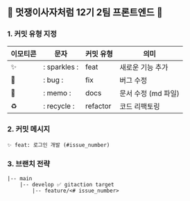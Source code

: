 ## 🦁 멋쟁이사자처럼 12기 2팀 프론트엔드 🦁

### 1. 커밋 유형 지정
| 이모티콘 | 문자 | 커밋 유형 | 의미 |
| --- | --- | --- | --- |
|  ✨ | : sparkles : | feat | 새로운 기능 추가 |
| 🐛 | : bug : | fix | 버그 수정 |
| 📝 | : memo : | docs | 문서 수정 (md 파일) |
| ♻️ | : recycle : | refactor | 코드 리팩토링 |

### 2. 커밋 메시지
```
✨ feat: 로그인 개발 (#issue_number)
```

### 3. 브랜치 전략
```
|-- main
    |-- develop ✅ gitaction target
        |-- feature/<# issue_number>
```
